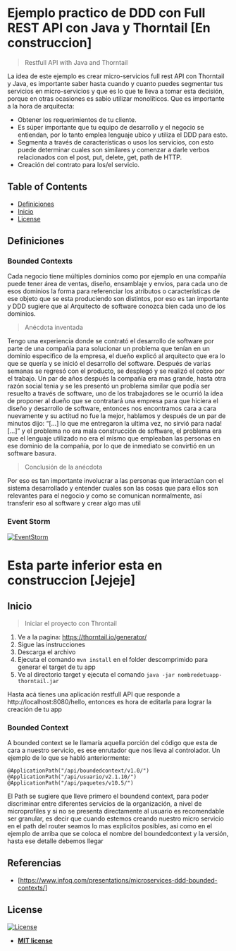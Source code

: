 # Ejemplo practico de  DDD con Full REST API con Java y Thorntail [En construccion]

> Restfull API with Java and Thorntail

La idea de este ejemplo es crear micro-servicios full rest API con Thorntail y Java, es importante saber hasta cuando y cuanto puedes segmentar tus servicios en micro-servicios y que es lo que te lleva a tomar esta decisión, porque en otras ocasiones es sabio utilizar monolíticos.
Que es importante a la hora de arquitecta:
- Obtener los requerimientos de tu cliente.
- Es súper importante que tu equipo de desarrollo y el negocio se entiendan, por lo tanto emplea lenguaje ubico y utiliza el DDD para esto.
- Segmenta a través de características o usos los servicios, con esto puede determinar cuales son similares y comenzar a darle verbos relacionados con el post, put, delete, get, path de HTTP.
- Creación del contrato para los/el servicio.

## Table of Contents

- [Definiciones](#definiciones)
- [Inicio](#inicio)
- [License](#license)

## Definiciones

### Bounded Contexts

Cada negocio tiene múltiples dominios como por ejemplo en una compañía puede tener área de ventas, diseño, ensamblaje y envíos, para cada uno de esos dominios la forma para referenciar los atributos o características de ese objeto que se esta produciendo son distintos, por eso es tan importante y DDD sugiere que al Arquitecto de software conozca bien cada uno de los dominios.

> Anécdota inventada

Tengo una experiencia donde se contrató el desarrollo de software por parte de una compañía para solucionar un problema que tenían en un dominio especifico de la empresa, el dueño explicó al arquitecto que era lo que se quería y se inició el desarrollo del software. Después de varias semanas se regresó con el producto, se desplegó y se realizó el cobro por el trabajo.
Un par de años después la compañía era mas grande, hasta otra razón social tenia y se les presentó un problema similar que podía ser resuelto a través de software, uno de los trabajadores se le ocurrió la idea de proponer al dueño que se contratará una empresa para que hiciera el diseño y desarrollo de software, entonces nos encontramos cara a cara nuevamente y su actitud no fue la mejor, hablamos y después de un par de minutos dijo: “[…] lo que me entregaron la ultima vez, no sirvió para nada! […]” y el problema no era mala construcción de software, el problema era que el lenguaje utilizado no era el mismo que empleaban las personas en ese dominio de la compañía, por lo que de inmediato se convirtió en un software basura. 

> Conclusión de la anécdota

Por eso es tan importante involucrar a las personas que interactúan con el sistema desarrollado y entender cuales son las cosas que para ellos son relevantes para el negocio y como se comunican normalmente, así transferir eso al software y crear algo mas util

### Event Storm

<a href="https://github.com/jgraph/drawio-desktop/issues/45"><img src="https://user-images.githubusercontent.com/1964655/41868241-627f4136-78ad-11e8-8912-9da26ec2db22.png" title="EventStorm" alt="EventStorm"></a>


# Esta parte inferior esta en construccion [Jejeje]

## Inicio

> Iniciar el proyecto con Throntail

1.	Ve a la pagina: https://thorntail.io/generator/
2.	Sigue las instrucciones
3.	Descarga el archivo
4.	Ejecuta el comando `mvn install` en el folder descomprimido para generar el target de tu app
5.  Ve al directorio target y ejecuta el comando `java -jar nombredetuapp-thorntail.jar`

Hasta acá tienes una aplicación restfull API que responde a http://localhost:8080/hello, entonces es hora de editarla para lograr la creación de tu app

### Bounded Context

A bounded context se le llamaría aquella porción del código que esta de cara a nuestro servicio, es ese enrutador que nos lleva al controlador. Un ejemplo de lo que se habló anteriormente:

```
@ApplicationPath("/api/boundedcontext/v1.0/")
@ApplicationPath("/api/usuario/v2.1.10/")
@ApplicationPath("/api/paquetes/v10.5/")
```

El Path se sugiere que lleve primero el boundend context, para poder discriminar entre diferentes servicios de la organización, a nivel de microprofiles y si no se presenta directamente al usuario es recomendable ser granular, es decir que cuando estemos creando nuestro micro servicio en el path del router seamos lo mas explicitos posibles, asi como en el ejemplo de arriba que se coloca el nombre del boundedcontext y la versión, hasta ese detalle debemos llegar 

## Referencias

- [https://www.infoq.com/presentations/microservices-ddd-bounded-contexts/]

## License

[![License](http://img.shields.io/:license-mit-blue.svg?style=flat-square)](http://badges.mit-license.org)

- **[MIT license](http://opensource.org/licenses/mit-license.php)**
